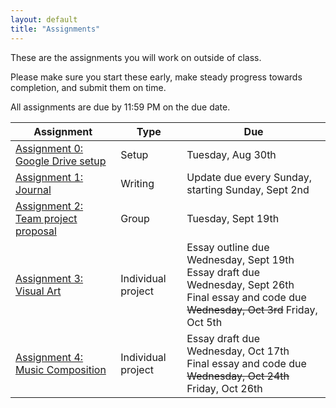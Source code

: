 ```yaml
---
layout: default
title: "Assignments"
---
```


These are the assignments you will work on outside of class.

Please make sure you start these early, make steady progress towards completion, and submit them on time.

All assignments are due by 11:59 PM on the due date.

Assignment | Type | Due
---------- | ---- |  ---
[Assignment 0: Google Drive setup](assign00.html) | Setup | Tuesday, Aug 30th 
[Assignment 1: Journal](assign01.html) | Writing | Update due every Sunday, starting Sunday, Sept 2nd
[Assignment 2: Team project proposal](assign02.html) | Group | Tuesday, Sept 19th
[Assignment 3: Visual Art](assign03.html) | Individual project | Essay outline due Wednesday, Sept 19th<br>Essay draft due Wednesday, Sept 26th<br>Final essay and code due <strike>Wednesday, Oct 3rd</strike> Friday, Oct 5th
[Assignment 4: Music Composition](assign04.html) | Individual project | Essay draft due Wednesday, Oct 17th<br>Final essay and code due <strike>Wednesday, Oct 24th</strike> Friday, Oct 26th

<!--
[Assignment 5: Computers and Creativity](assign05.html) | Writing | See assignment description
-->
